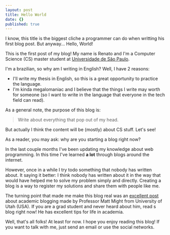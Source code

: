 ```yaml
---
layout: post
title: Hello World
date: {}
published: true
---
```


I know, this title is the biggest cliche a programmer can do when writting his first blog post.
But anyway... Hello, World!

This is the first post of my blog! My name is Renato and I'm a Computer
Science (CS) master student at [Universidade de São Paulo](http://www5.usp.br/).

I'm a brazilian, so why am I writing in English? Well, I have 2 reasons:
- I'll write my thesis in English, so this is a great opportunity to practice the language.
- I'm kinda megalomaniac and I believe that the things I write may worth for someone
  (so I want to write in the language that everyone in the tech field can
  read).

As a general note, the purpose of this blog is:
> Write about everything that pop out of my head.

But actually I think the content will be (mostly) about CS stuff. Let's see!

As a reader, you may ask: why are you starting a blog right now?

In the last couple months I've been updating my knowledge about web programming. In this
time I've learned **a lot** through blogs around the internet.

However, once in a while I try todo something that nobody has written about. It saying it
better: I think nobody has written about it in the way that would have helped me to
solve my problem simply and directly. Creating a blog is a way to register my solutions
and share them with people like me.

The turning point that made me make this blog real was an [excellent post](
http://matt.might.net/articles/how-to-blog-as-an-academic) about academic
blogging made by Professor Matt Might from University of Utah (USA). If you are a grad 
student and never heard about him, read s blog right now! He has excellent tips for life in academia.

Well, that's all folks! At least for now. I hope you enjoy reading this blog!
If you want to talk with me, just send an email or use the social networks.
